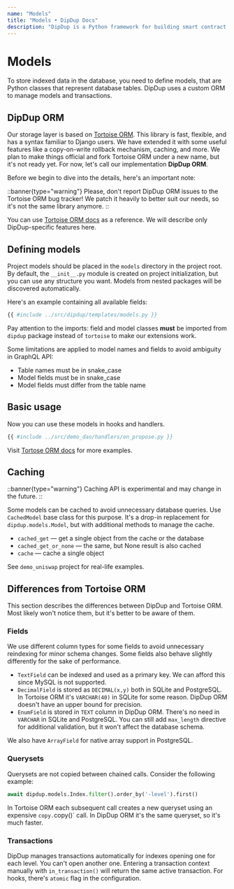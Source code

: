 ```yaml
---
name: "Models"
title: "Models • DipDup Docs"
description: "DipDup is a Python framework for building smart contract indexers. It helps developers focus on business logic instead of writing a boilerplate to store and serve data."
---
```


# Models

To store indexed data in the database, you need to define models, that are Python classes that represent database tables. DipDup uses a custom ORM to manage models and transactions.

## DipDup ORM

Our storage layer is based on [Tortoise ORM](https://tortoise.github.io/index.html). This library is fast, flexible, and has a syntax familiar to Django users. We have extended it with some useful features like a copy-on-write rollback mechanism, caching, and more. We plan to make things official and fork Tortoise ORM under a new name, but it's not ready yet. For now, let's call our implementation **DipDup ORM**.

Before we begin to dive into the details, here's an important note:

::banner{type="warning"}
Please, don't report DipDup ORM issues to the Tortoise ORM bug tracker! We patch it heavily to better suit our needs, so it's not the same library anymore.
::

You can use [Tortoise ORM docs](https://tortoise.github.io/examples.html) as a reference. We will describe only DipDup-specific features here.

## Defining models

Project models should be placed in the `models` directory in the project root. By default, the `__init__.py` module is created on project initialization, but you can use any structure you want. Models from nested packages will be discovered automatically.

Here's an example containing all available fields:

```python
{{ #include ../src/dipdup/templates/models.py }}
```

Pay attention to the imports: field and model classes **must** be imported from `dipdup` package instead of `tortoise` to make our extensions work.

Some limitations are applied to model names and fields to avoid ambiguity in GraphQL API:

- Table names must be in snake_case
- Model fields must be in snake_case
- Model fields must differ from the table name

## Basic usage

Now you can use these models in hooks and handlers.

```python
{{ #include ../src/demo_dao/handlers/on_propose.py }}
```

Visit [Tortose ORM docs](https://tortoise.github.io/examples.html) for more examples.

## Caching

::banner{type="warning"}
Caching API is experimental and may change in the future.
::

Some models can be cached to avoid unnecessary database queries. Use `CachedModel` base class for this purpose. It's a drop-in replacement for `dipdup.models.Model`, but with additional methods to manage the cache.

- `cached_get` — get a single object from the cache or the database
- `cached_get_or_none` — the same, but None result is also cached
- `cache` — cache a single object

See `demo_uniswap` project for real-life examples.

## Differences from Tortoise ORM

This section describes the differences between DipDup and Tortoise ORM. Most likely won't notice them, but it's better to be aware of them.

### Fields

We use different column types for some fields to avoid unnecessary reindexing for minor schema changes. Some fields also behave slightly differently for the sake of performance.

- `TextField` can be indexed and used as a primary key. We can afford this since MySQL is not supported.
- `DecimalField` is stored as `DECIMAL(x,y)` both in SQLite and PostgreSQL. In Tortoise ORM it's `VARCHAR(40)` in SQLite for some reason. DipDup ORM doesn't have an upper bound for precision.
- `EnumField` is stored in `TEXT` column in DipDup ORM. There's no need in `VARCHAR` in SQLite and PostgreSQL. You can still add `max_length` directive for additional validation, but it won't affect the database schema.

We also have `ArrayField` for native array support in PostgreSQL.

### Querysets

Querysets are not copied between chained calls. Consider the following example:

```python
await dipdup.models.Index.filter().order_by('-level').first()
```

In Tortoise ORM each subsequent call creates a new queryset using an expensive `copy.`copy()` call. In DipDup ORM it's the same queryset, so it's much faster.

### Transactions

DipDup manages transactions automatically for indexes opening one for each level. You can't open another one. Entering a transaction context manually with `in_transaction()` will return the same active transaction. For hooks, there's `atomic` flag in the configuration.
